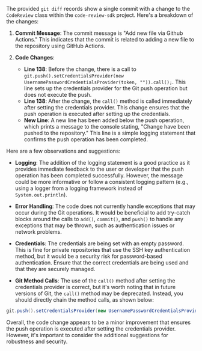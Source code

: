 The provided `git diff` records show a single commit with a change to the `CodeReview` class within the `code-review-sdk` project. Here's a breakdown of the changes:

1. **Commit Message**: The commit message is "Add new file via Github Actions." This indicates that the commit is related to adding a new file to the repository using GitHub Actions.

2. **Code Changes**:
   - **Line 138**: Before the change, there is a call to `git.push().setCredentialsProvider(new UsernamePasswordCredentialsProvider(token, "")).call();`. This line sets up the credentials provider for the Git push operation but does not execute the push.
   - **Line 138**: After the change, the `call()` method is called immediately after setting the credentials provider. This change ensures that the push operation is executed after setting up the credentials.
   - **New Line**: A new line has been added below the push operation, which prints a message to the console stating, "Change have been pushed to the repository." This line is a simple logging statement that confirms the push operation has been completed.

Here are a few observations and suggestions:

- **Logging**: The addition of the logging statement is a good practice as it provides immediate feedback to the user or developer that the push operation has been completed successfully. However, the message could be more informative or follow a consistent logging pattern (e.g., using a logger from a logging framework instead of `System.out.println`).

- **Error Handling**: The code does not currently handle exceptions that may occur during the Git operations. It would be beneficial to add try-catch blocks around the calls to `add()`, `commit()`, and `push()` to handle any exceptions that may be thrown, such as authentication issues or network problems.

- **Credentials**: The credentials are being set with an empty password. This is fine for private repositories that use the SSH key authentication method, but it would be a security risk for password-based authentication. Ensure that the correct credentials are being used and that they are securely managed.

- **Git Method Calls**: The use of the `call()` method after setting the credentials provider is correct, but it's worth noting that in future versions of Git, the `call()` method may be deprecated. Instead, you should directly chain the method calls, as shown below:

```java
git.push().setCredentialsProvider(new UsernamePasswordCredentialsProvider(token, "")).create();
```

Overall, the code change appears to be a minor improvement that ensures the push operation is executed after setting the credentials provider. However, it's important to consider the additional suggestions for robustness and security.